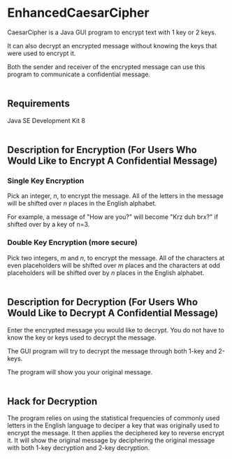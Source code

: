 # EnhancedCaesarCipher

CaesarCipher is a Java GUI program to encrypt text with 1 key or 2 keys.

It can also decrypt an encrypted message without knowing the keys that were used to encrypt it.

Both the sender and receiver of the encrypted message can use this program to communicate a confidential message.
<br/>
<br/>
## Requirements

Java SE Development Kit 8
<br/>
<br/>
## Description for Encryption (For Users Who Would Like to Encrypt A Confidential Message)

### Single Key Encryption

Pick an integer, *n*, to encrypt the message. All of the letters in the message will be shifted over *n* places in the English alphabet.

For example, a message of "How are you?" will become "Krz duh brx?" if shifted over by a key of n=3.
<br/>

### Double Key Encryption (more secure)

Pick two integers, *m* and *n*, to encrypt the message. All of the characters at even placeholders will be shifted over *m* places and
the characters at odd placeholders will be shifted over by *n* places in the English alphabet.
<br/>
<br/>
## Description for Decryption (For Users Who Would Like to Decrypt A Confidential Message)

Enter the encrypted message you would like to decrypt. You do not have to know the key or keys used to decrypt the message.

The GUI program will try to decrypt the message through both 1-key and 2-keys.

The program will show you your original message.
<br/>
<br/>
## Hack for Decryption
The program relies on using the statistical frequencies of commonly used letters in the English language to deciper a key
that was originally used to encrypt the message. It then applies the deciphered key to reverse encrypt it. It will show
the original message by deciphering the original message with both 1-key decryption and 2-key decryption.
